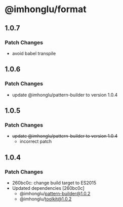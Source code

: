 # @imhonglu/format

## 1.0.7

### Patch Changes

- avoid babel transpile

## 1.0.6

### Patch Changes

- update @imhonglu/pattern-builder to version 1.0.4

## 1.0.5

### Patch Changes

- ~~update @imhonglu/pattern-builder to version 1.0.4~~
  - incorrect patch

## 1.0.4

### Patch Changes

- 260bc0c: change build target to ES2015
- Updated dependencies [260bc0c]
  - @imhonglu/pattern-builder@1.0.2
  - @imhonglu/toolkit@1.0.2
